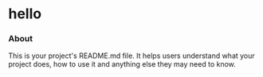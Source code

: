 hello
=====

### About

This is your project's README.md file. It helps users understand what your
project does, how to use it and anything else they may need to know.